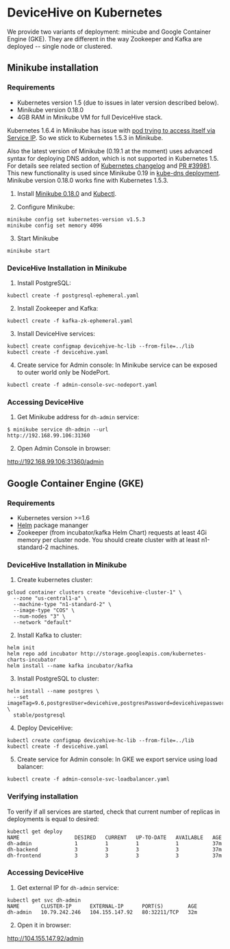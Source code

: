 # DeviceHive on Kubernetes
We provide two variants of deployment: minicube and Google Container Engine (GKE). They are different in the way Zookeeper and Kafka are deployed -- single node or clustered.

## Minikube installation
### Requirements
- Kubernetes version 1.5 (due to issues in later version described below).
- Minikube version 0.18.0
- 4GB RAM in Minikube VM for full DeviceHive stack.

Kubernetes 1.6.4 in Minikube has issue with [pod trying to access itself via Service IP](https://kubernetes.io/docs/tasks/debug-application-cluster/debug-service/#a-pod-cannot-reach-itself-via-service-ip). So we stick to Kubernetes 1.5.3 in Minikube.

Also the latest version of Minikube (0.19.1 at the moment) uses advanced syntax for deploying DNS addon, which is not supported in Kubernetes 1.5. For details see related section of [Kubernetes changelog](https://github.com/kubernetes/kubernetes/blob/master/CHANGELOG.md#configmap) and [PR #39981](https://github.com/kubernetes/kubernetes/pull/39981). This new functionality is used since Minikube 0.19 in [kube-dns deployment](https://github.com/kubernetes/minikube/blob/v0.19.0/deploy/addons/kube-dns/kube-dns-controller.yaml#L44). Minikube version 0.18.0 works fine with Kubernetes 1.5.3.

1. Install [Minikube 0.18.0](https://github.com/kubernetes/minikube/releases/tag/v0.18.0) and [Kubectl](https://kubernetes.io/docs/tasks/tools/install-kubectl/).

2. Configure Minikube:
```
minikube config set kubernetes-version v1.5.3
minikube config set memory 4096
```

3. Start Minikube
```
minikube start
```

### DeviceHive Installation in Minikube
1. Install PostgreSQL:
```
kubectl create -f postgresql-ephemeral.yaml
```

2. Install Zookeeper and Kafka:
```
kubectl create -f kafka-zk-ephemeral.yaml
```

3. Install DeviceHive services:
```
kubectl create configmap devicehive-hc-lib --from-file=../lib
kubectl create -f devicehive.yaml
```

4. Create service for Admin console:
In Minikube service can be exposed to outer world only be NodePort.
```
kubectl create -f admin-console-svc-nodeport.yaml
```

### Accessing DeviceHive
1. Get Minikube address for `dh-admin` service:
```
$ minikube service dh-admin --url
http://192.168.99.106:31360
```

2. Open Admin Console in browser:

http://192.168.99.106:31360/admin

## Google Container Engine (GKE)
### Requirements
- Kubernetes version >=1.6
- [Helm](https://helm.sh/) package mananger
- Zookeeper (from incubator/kafka Helm Chart) requests at least 4Gi memory per cluster node. You should create cluster with at least n1-standard-2 machines.

### DeviceHive Installation in Minikube

1. Create kubernetes cluster:
```
gcloud container clusters create "devicehive-cluster-1" \
  --zone "us-central1-a" \
  --machine-type "n1-standard-2" \
  --image-type "COS" \
  --num-nodes "3" \
  --network "default"
```

2. Install Kafka to cluster:
```
helm init
helm repo add incubator http://storage.googleapis.com/kubernetes-charts-incubator
helm install --name kafka incubator/kafka
```

3. Install PostgreSQL to cluster:
```
helm install --name postgres \
  --set imageTag=9.6,postgresUser=devicehive,postgresPassword=devicehivepassword,postgresDatabase=devicehivedb \
  stable/postgresql
```

4. Deploy DeviceHive:
```
kubectl create configmap devicehive-hc-lib --from-file=../lib
kubectl create -f devicehive.yaml
```

5. Create service for Admin console:
In GKE we export service using load balancer:
```
kubectl create -f admin-console-svc-loadbalancer.yaml
```

### Verifying installation
To verify if all services are started, check that current number of replicas in deployments is equal to desired:
```
kubectl get deploy
NAME                  DESIRED   CURRENT   UP-TO-DATE   AVAILABLE   AGE
dh-admin              1         1         1            1           37m
dh-backend            3         3         3            3           37m
dh-frontend           3         3         3            3           37m
```

### Accessing DeviceHive
1. Get external IP for `dh-admin` service:
```
kubectl get svc dh-admin
NAME       CLUSTER-IP      EXTERNAL-IP      PORT(S)        AGE
dh-admin   10.79.242.246   104.155.147.92   80:32211/TCP   32m
```

2. Open it in browser:

http://104.155.147.92/admin
